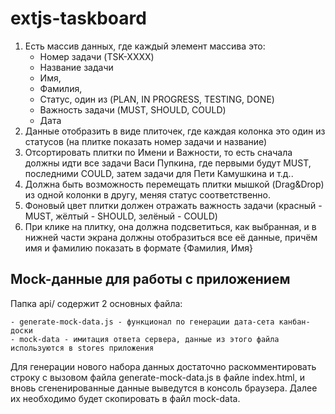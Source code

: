 # extjs-taskboard

1. Есть массив данных, где каждый элемент массива это:
    - Номер задачи (TSK-XXXX)
    - Название задачи
    - Имя,
    - Фамилия,
    - Статус, один из (PLAN, IN PROGRESS, TESTING, DONE)
    - Важность задачи (MUST, SHOULD, COULD)
    - Дата
2. Данные отобразить в виде плиточек, где каждая колонка это один из статусов (на плитке показать номер задачи и название)
3. Отсортировать плитки по Имени и Важности, то есть сначала должны идти все
задачи Васи Пупкина, где первыми будут MUST, последними COULD, затем
задачи для Пети Камушкина и т.д..
4. Должна быть возможность перемещать плитки мышкой (Drag&Drop) из одной колонки в другу, меняя статус
соответственно.
5. Фоновый цвет плитки должен отражать важность задачи (красный - MUST, жёлтый - SHOULD, зелёный - COULD)
6. При клике на плитку, она должна подсветиться, как выбранная, и в нижней части экрана должны отобразиться все её данные, причём имя и фамилию показать в формате {Фамилия, Имя}

## Mock-данные для работы с приложением
Папка api/ содержит 2 основных файла:

    - generate-mock-data.js - функционал по генерации дата-сета канбан-доски
    - mock-data - имитация ответа сервера, данные из этого файла используются в stores приложения
    
Для генерации нового набора данных достаточно раскомментировать строку с вызовом файла generate-mock-data.js в файле index.html, и вновь сгененированные данные выведутся в консоль браузера. Далее их необходимо будет скопировать в файл mock-data.